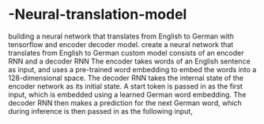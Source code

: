 # -Neural-translation-model
building a neural network that translates from English to German with  tensorflow and encoder decoder model.
 create a neural network that translates from English to German
 custom model consists of an encoder RNN and a decoder RNN
The encoder takes words of an English sentence as input, and uses a pre-trained word embedding to embed the words into a 128-dimensional space. 
The decoder RNN takes the internal state of the encoder network as its initial state. A start token is passed in as the first input, which is embedded using a learned German word embedding.
The decoder RNN then makes a prediction for the next German word, which during inference is then passed in as the following input,
